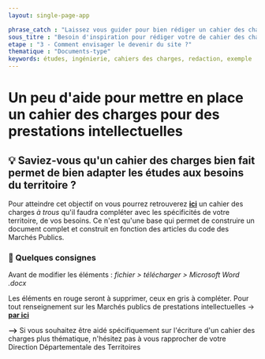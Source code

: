 ```yaml
---
layout: single-page-app

phrase_catch : "Laissez vous guider pour bien rédiger un cahier des charges pour prestations intellectuelles"
sous_titre : "Besoin d'inspiration pour rédiger votre de cahier des charges ? Voici une version à compléter!"
etape : "3 - Comment envisager le devenir du site ?"
thematique : "Documents-type"
keywords: études, ingénierie, cahiers des charges, redaction, exemple
---
```


# Un peu d'aide pour mettre en place un cahier des charges pour des prestations intellectuelles

## 💡 Saviez-vous qu'un cahier des charges bien fait permet de bien adapter les études aux besoins du territoire ?

Pour atteindre cet objectif on vous pourrez retrouverez **[ici](https://docs.google.com/document/d/1VYAN3NGxpL5xP9es6uoM4UOUUJvwmNit/edit)** un cahier des charges *à trous* qu'il faudra compléter avec les spécificités de votre territoire, de vos besoins.
Ce n'est qu'une base qui permet de construire un document complet et construit en fonction des articles du code des Marchés Publics.

### 🚀 Quelques consignes

Avant de modifier les éléments : *fichier > télécharger > Microsoft Word .docx*

Les éléments en rouge seront à supprimer, ceux en gris à compléter.
Pour tout renseignement sur les Marchés publics de prestations intellectuelles → **[par ici](http://www.marche-public.fr/Marches-publics/Textes/CCAG/CCAG-PI/CCAG-PI.htm)**

**-->** Si vous souhaitez être aidé spécifiquement sur l'écriture d'un cahier des charges plus thématique, n'hésitez pas à vous rapprocher de votre Direction Départementale des Territoires
